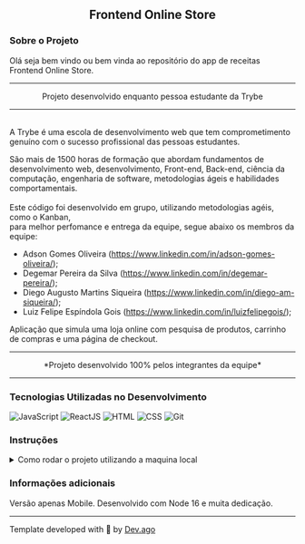 <h2 align=center> Frontend Online Store </h2>

### Sobre o Projeto
<p>Olá seja bem vindo ou bem vinda ao repositório do app de receitas Frontend Online Store.</r>  

---

<p align=center>Projeto desenvolvido enquanto pessoa estudante da Trybe</p>

---

<br/>
A Trybe é uma escola de desenvolvimento web que tem 
comprometimento genuíno com o sucesso profissional das pessoas 
estudantes.  

São mais de 1500 horas de formação que abordam fundamentos de 
desenvolvimento web, desenvolvimento, Front-end, Back-end, ciência da 
computação, engenharia de software, metodologias ágeis e habilidades 
comportamentais.
<br/>
<br/>
Este código foi desenvolvido em grupo, utilizando metodologias agéis, como o Kanban,  
para melhor perfomance e entrega da equipe, segue abaixo os membros da equipe:

- Adson Gomes Oliveira (https://www.linkedin.com/in/adson-gomes-oliveira/);  
- Degemar Pereira da Silva (https://www.linkedin.com/in/degemar-pereira/);  
- Diego Augusto Martins Siqueira (https://www.linkedin.com/in/diego-am-siqueira/);  
- Luiz Felipe Espíndola Gois (https://www.linkedin.com/in/luizfelipegois/);  

Aplicação que simula uma loja online com pesquisa de produtos, carrinho de compras e uma página de checkout.

---

<p align=center>*Projeto desenvolvido 100% pelos integrantes da equipe*</p>

---

### Tecnologias Utilizadas no Desenvolvimento
![JavaScript](https://img.shields.io/badge/javascript-%23323330.svg?style=for-the-badge&logo=javascript&logoColor=%23F7DF1E) ![ReactJS](https://img.shields.io/badge/React-20232A?style=for-the-badge&logo=react&logoColor=61DAFB) ![HTML](https://img.shields.io/badge/HTML5-E34F26?style=for-the-badge&logo=html5&logoColor=white) ![CSS](https://img.shields.io/badge/CSS3-1572B6?style=for-the-badge&logo=css3&logoColor=white) ![Git](https://img.shields.io/badge/GIT-E44C30?style=for-the-badge&logo=git&logoColor=white)  

### Instruções
<details>
<summary> Como rodar o projeto utilizando a maquina local </summary>
<br/>

>Primeiro faça o clone deste repositório em sua maquina.
```
git clone git@github.com:Adson-Gomes-Oliveira/Recipes-App.git
```
>Após o clone ser concluído com sucesso, entre no diretório e utilize o comando `npm install`.

>Utilize `npm start` para iniciar o projeto localmente.

</details>  


### Informações adicionais
Versão apenas Mobile. Desenvolvido com Node 16 e muita dedicação.

---

Template developed with :white_heart: by [Dev.ago](https://www.linkedin.com/in/adson-gomes-oliveira/)
